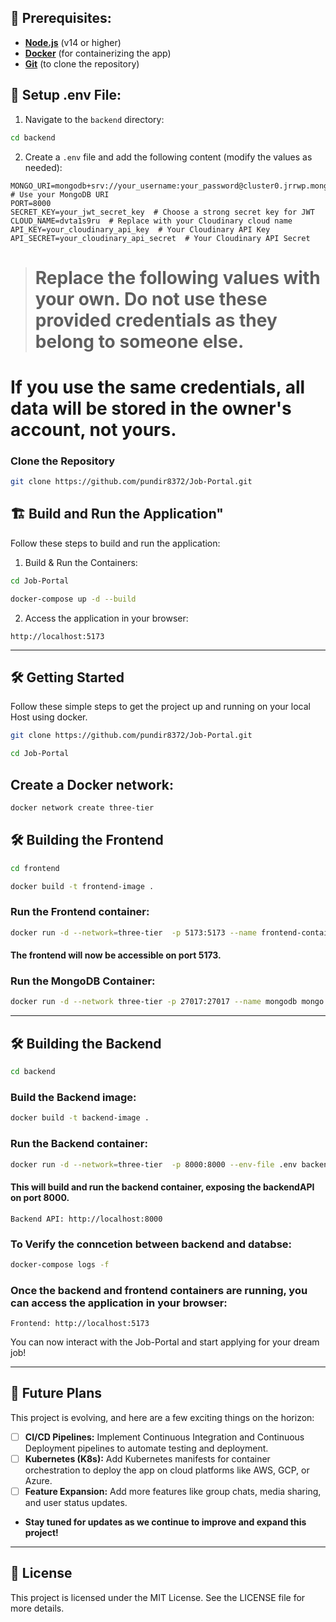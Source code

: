 ## 🔧 Prerequisites:


* **[Node.js](https://nodejs.org/)** (v14 or higher)
* **[Docker](https://www.docker.com/get-started)** (for containerizing the app)
* **[Git](https://git-scm.com/downloads)** (to clone the repository)


## 📝 Setup .env File:


1. Navigate to the `backend` directory:
```bash
cd backend
```
2. Create a `.env` file and add the following content (modify the values as needed):
```env
MONGO_URI=mongodb+srv://your_username:your_password@cluster0.jrrwp.mongodb.net/  # Use your MongoDB URI
PORT=8000  
SECRET_KEY=your_jwt_secret_key  # Choose a strong secret key for JWT
CLOUD_NAME=dvta1s9ru  # Replace with your Cloudinary cloud name
API_KEY=your_cloudinary_api_key  # Your Cloudinary API Key
API_SECRET=your_cloudinary_api_secret  # Your Cloudinary API Secret
```
> # Replace the following values with your own. Do not use these provided credentials as they belong to someone else.
  # If you use the same credentials, all data will be stored in the owner's account, not yours.

### Clone the Repository

```bash
git clone https://github.com/pundir8372/Job-Portal.git
```

## 🏗️ Build and Run the Application"

Follow these steps to build and run the application:

1. Build & Run the Containers:

```bash
cd Job-Portal
```
```bash
docker-compose up -d --build
```

2. Access the application in your browser:

```
http://localhost:5173
```
---

## 🛠️ Getting Started

Follow these simple steps to get the project up and running on your local Host using docker.

```bash
git clone https://github.com/pundir8372/Job-Portal.git
```

```bash
cd Job-Portal
```
## Create a Docker network:

```bash
docker network create three-tier
```

## 🛠️ Building the Frontend

```bash
cd frontend
```

```bash
docker build -t frontend-image .
```

### Run the Frontend container:

```bash
docker run -d --network=three-tier  -p 5173:5173 --name frontend-container frontend-image
```
#### The frontend will now be accessible on port 5173.


### Run the MongoDB Container:

```bash
docker run -d --network three-tier -p 27017:27017 --name mongodb mongo:latest
```
---

## 🛠️ Building the Backend

```bash
cd backend
```

### Build the Backend image:

```bash
docker build -t backend-image .
```

### Run the Backend container:

```bash
docker run -d --network=three-tier  -p 8000:8000 --env-file .env backend-image

```
#### This will build and run the backend container, exposing the backendAPI on port 8000.

`Backend API: http://localhost:8000`

### To Verify the conncetion between backend and databse:
```bash
docker-compose logs -f
```

### Once the backend and frontend containers are running, you can access the application in your browser:

`Frontend: http://localhost:5173`


You can now interact with the Job-Portal and start applying for your dream job!

---


## 🔮 Future Plans


This project is evolving, and here are a few exciting things on the horizon:

* [ ] **CI/CD Pipelines:** Implement Continuous Integration and Continuous Deployment pipelines to automate testing and deployment.
* [ ] **Kubernetes (K8s):** Add Kubernetes manifests for container orchestration to deploy the app on cloud platforms like AWS, GCP, or Azure.
* [ ] **Feature Expansion:** Add more features like group chats, media sharing, and user status updates.
* **Stay tuned for updates as we continue to improve and expand this project!**

---

## 📜 License


This project is licensed under the MIT License. See the LICENSE file for more details.
